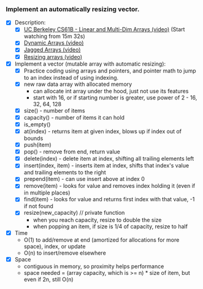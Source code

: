 ### Implement an automatically resizing vector.

- [x] Description:
    - [x] [UC Berkeley CS61B - Linear and Multi-Dim Arrays (video)](https://archive.org/details/ucberkeley_webcast_Wp8oiO_CZZE) (Start watching from 15m 32s)
    - [x] [Dynamic Arrays (video)](https://www.coursera.org/learn/data-structures/lecture/EwbnV/dynamic-arrays)
    - [x] [Jagged Arrays (video)](https://www.youtube.com/watch?v=1jtrQqYpt7g)
    - [x] [Resizing arrays (video)](https://www.lynda.com/Developer-Programming-Foundations-tutorials/Resizable-arrays/149042/177108-4.html)
- [x] Implement a vector (mutable array with automatic resizing):
    - [x] Practice coding using arrays and pointers, and pointer math to jump to an index instead of using indexing.
    - [x] new raw data array with allocated memory
        - can allocate int array under the hood, just not use its features
        - start with 16, or if starting number is greater, use power of 2 - 16, 32, 64, 128
    - [x] size() - number of items
    - [x] capacity() - number of items it can hold
    - [x] is_empty()
    - [x] at(index) - returns item at given index, blows up if index out of bounds
    - [x] push(item)
    - [x] pop() - remove from end, return value
    - [x] delete(index) - delete item at index, shifting all trailing elements left
    - [x] insert(index, item) - inserts item at index, shifts that index's value and trailing elements to the right
    - [x] prepend(item) - can use insert above at index 0
    - [x] remove(item) - looks for value and removes index holding it (even if in multiple places)
    - [x] find(item) - looks for value and returns first index with that value, -1 if not found
    - [x] resize(new_capacity) // private function
        - when you reach capacity, resize to double the size
        - when popping an item, if size is 1/4 of capacity, resize to half
- [x] Time
    - O(1) to add/remove at end (amortized for allocations for more space), index, or update
    - O(n) to insert/remove elsewhere
- [x] Space
    - contiguous in memory, so proximity helps performance
    - space needed = (array capacity, which is >= n) * size of item, but even if 2n, still O(n)
